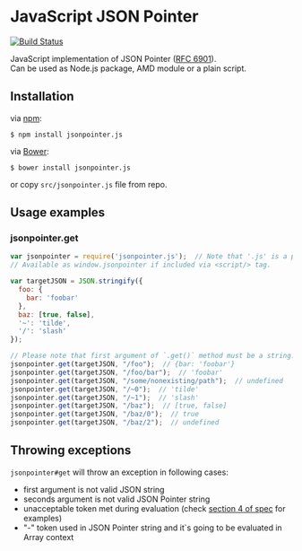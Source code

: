# JavaScript JSON Pointer

[![Build Status](https://travis-ci.org/alexeykuzmin/jsonpointer.js.png)](https://travis-ci.org/alexeykuzmin/jsonpointer.js)

JavaScript implementation of JSON Pointer ([RFC 6901](http://tools.ietf.org/html/rfc6901)).  
Can be used as Node.js package, AMD module or a plain script.


## Installation

via [npm](https://npmjs.org/):

    $ npm install jsonpointer.js
    
via [Bower](http://twitter.github.io/bower/):

    $ bower install jsonpointer.js
    
or copy `src/jsonpointer.js` file from repo.


## Usage examples

### jsonpointer.get
```js
var jsonpointer = require('jsonpointer.js');  // Note that '.js' is a part of module name
// Available as window.jsonpointer if included via <script/> tag.

var targetJSON = JSON.stringify({
  foo: {
    bar: 'foobar'
  },
  baz: [true, false],
  '~': 'tilde',
  '/': 'slash'
});

// Please note that first argument of `.get()` method must be a string.
jsonpointer.get(targetJSON, "/foo");  // {bar: 'foobar'}
jsonpointer.get(targetJSON, "/foo/bar");  // 'foobar'
jsonpointer.get(targetJSON, "/some/nonexisting/path");  // undefined
jsonpointer.get(targetJSON, "/~0");  // 'tilde'
jsonpointer.get(targetJSON, "/~1");  // 'slash'
jsonpointer.get(targetJSON, "/baz");  // [true, false]
jsonpointer.get(targetJSON, "/baz/0");  // true
jsonpointer.get(targetJSON, "/baz/2");  // undefined

```

## Throwing exceptions
`jsonpointer#get` will throw an exception in following cases:
 - first argument is not valid JSON string
 - seconds argument is not valid JSON Pointer string
 - unacceptable token met during evaluation (check [section 4 of spec](http://tools.ietf.org/html/rfc6901#section-4) for examples)
 - "-" token used in JSON Pointer string and it`s going to be evaluated in Array context
